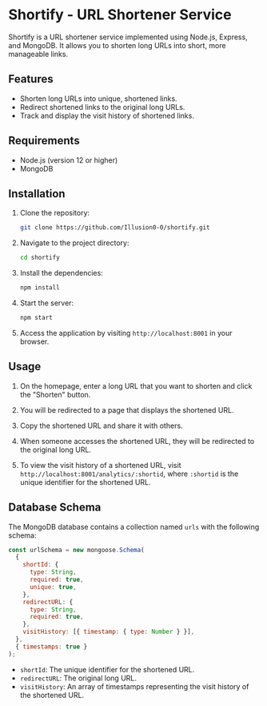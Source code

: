 # Shortify - URL Shortener Service

Shortify is a URL shortener service implemented using Node.js, Express, and MongoDB. It allows you to shorten long URLs into short, more manageable links.

## Features

- Shorten long URLs into unique, shortened links.
- Redirect shortened links to the original long URLs.
- Track and display the visit history of shortened links.

## Requirements

- Node.js (version 12 or higher)
- MongoDB

## Installation

1. Clone the repository:

   ```bash
   git clone https://github.com/Illusion0-0/shortify.git
   ```

2. Navigate to the project directory:

   ```bash
   cd shortify
   ```

3. Install the dependencies:

   ```bash
   npm install
   ```

4. Start the server:

   ```bash
   npm start
   ```

5. Access the application by visiting `http://localhost:8001` in your browser.

## Usage

1. On the homepage, enter a long URL that you want to shorten and click the "Shorten" button.

2. You will be redirected to a page that displays the shortened URL.

3. Copy the shortened URL and share it with others.

4. When someone accesses the shortened URL, they will be redirected to the original long URL.

5. To view the visit history of a shortened URL, visit `http://localhost:8001/analytics/:shortid`, where `:shortid` is the unique identifier for the shortened URL.

## Database Schema

The MongoDB database contains a collection named `urls` with the following schema:

```javascript
const urlSchema = new mongoose.Schema(
  {
    shortId: {
      type: String,
      required: true,
      unique: true,
    },
    redirectURL: {
      type: String,
      required: true,
    },
    visitHistory: [{ timestamp: { type: Number } }],
  },
  { timestamps: true }
);
```

- `shortId`: The unique identifier for the shortened URL.
- `redirectURL`: The original long URL.
- `visitHistory`: An array of timestamps representing the visit history of the shortened URL.
